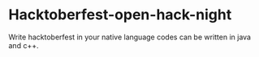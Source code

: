 # Hacktoberfest-open-hack-night
Write hacktoberfest in your native language
codes can be written in java and c++.
